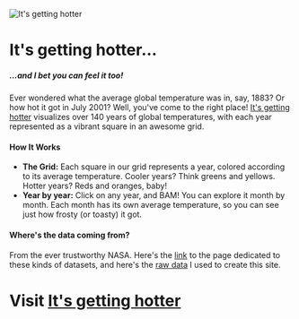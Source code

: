 ![It's getting hotter](https://res.cloudinary.com/dbkhowucg/image/upload/v1721331723/its-gettig-hotter-splash.png)

# It's getting hotter...

##### ...and I bet you can feel it too!

Ever wondered what the average global temperature was in, say, 1883? Or how hot it got in July 2001? Well, you've come to the right place! [It's getting hotter](https://vlad-solomon.github.io/its-getting-hotter/) visualizes over 140 years of global temperatures, with each year represented as a vibrant square in an awesome grid.

#### How It Works

-   **The Grid:** Each square in our grid represents a year, colored according to its average temperature. Cooler years? Think greens and yellows. Hotter years? Reds and oranges, baby!
-   **Year by year:** Click on any year, and BAM! You can explore it month by month. Each month has its own average temperature, so you can see just how frosty (or toasty) it got.

#### Where's the data coming from?

From the ever trustworthy NASA. Here's the [link](https://data.giss.nasa.gov/gistemp/) to the page dedicated to these kinds of datasets, and here's the [raw data](https://data.giss.nasa.gov/gistemp/tabledata_v4/GLB.Ts+dSST.txt) I used to create this site.

# Visit [It's getting hotter](https://vlad-solomon.github.io/its-getting-hotter/)
